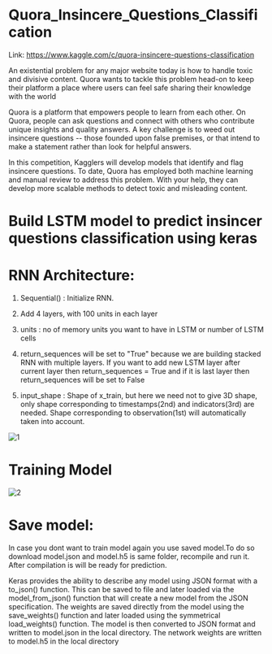 # Quora_Insincere_Questions_Classification

Link: https://www.kaggle.com/c/quora-insincere-questions-classification

An existential problem for any major website today is how to handle toxic and divisive content. Quora wants to tackle this problem head-on to keep their platform a place where users can feel safe sharing their knowledge with the world

Quora is a platform that empowers people to learn from each other. On Quora, people can ask questions and connect with others who contribute unique insights and quality answers. A key challenge is to weed out insincere questions -- those founded upon false premises, or that intend to make a statement rather than look for helpful answers.

In this competition, Kagglers will develop models that identify and flag insincere questions. To date, Quora has employed both machine learning and manual review to address this problem. With your help, they can develop more scalable methods to detect toxic and misleading content.

# Build LSTM model to predict insincer questions classification using keras

# RNN Architecture:

1) Sequential() : Initialize RNN.

2) Add 4 layers, with 100 units in each layer

3) units : no of memory units you want to have in LSTM or number of LSTM cells

4) return_sequences will be set to "True" because we are building stacked RNN with multiple layers. If you want to add new LSTM layer after current layer then return_sequences = True and if it is last layer then return_sequences will be set to False

5) input_shape : Shape of x_train, but here we need not to give 3D shape, only shape corresponding to timestamps(2nd) and indicators(3rd) are needed. Shape corresponding to observation(1st) will automatically taken into account.

![1](https://user-images.githubusercontent.com/30834801/50140682-969d0400-02cb-11e9-8a15-5f4eb7bb1c29.PNG)

# Training Model
![2](https://user-images.githubusercontent.com/30834801/50140733-be8c6780-02cb-11e9-97f1-2b5715155b80.PNG)


# Save model:
In case you dont want to train model again you use saved model.To do so download model.json and model.h5 is same folder, recompile and run it.
After compilation is will be ready for prediction.

Keras provides the ability to describe any model using JSON format with a to_json() function. This can be saved to file and later loaded via the model_from_json() function that will create a new model from the JSON specification.
The weights are saved directly from the model using the save_weights() function and later loaded using the symmetrical load_weights() function.
The model is then converted to JSON format and written to model.json in the local directory. The network weights are written to model.h5 in the local directory
